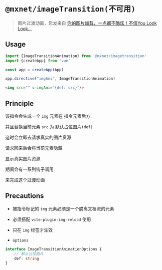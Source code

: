 # `@mxnet/imageTransition(不可用)`

> 图片过渡动画，启发来自 [你的图片加载，一点都不酷炫！不信You Look Look...](https://juejin.cn/post/7122256732940107813)

## Usage

```ts
import {ImageTransitionAnimation} from '@mxnet/imagetransition'
import {createApp} from 'vue'

const app = createApp(App)

app.directive("imgAni", ImageTransitionAnimation)
```

```html
<img src="" v-imgAni="{def: src}"/>
```

## Principle

该指令会生成一个 `img` 元素在 指令元素后方

并且替换当前元素 `src` 为 默认占位图片`(def)`

这时会立即去请求真实的图片资源

请求回来后会将当前元素隐藏

显示真实图片资源

期间会有一系列钩子调用

来完成这个过渡动画


## Precautions

- 被指令标记的 `img` 元素必须是一个脱离文档流的元素

- 必须搭配 `vite-plugin-img-reload` 使用

- 只在 `img` 标签才生效

- `options`

```ts
interface ImageTransitionAnimationOptions {
    // 默认占位图片
    def: string
}
```
